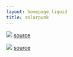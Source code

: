 ```yaml
---
layout: homepage.liquid
title: solarpunk
---
```


![](https://d1njr7by8sv5ow.cloudfront.net/fleet.jpg)
[source](https://www.citymatters.london/jungle-fleet-street-green-block/)

![](https://d1njr7by8sv5ow.cloudfront.net/14-Paris-2050.jpg)
[source](https://lefictionaute.com/paris-2050-vincent-callebaut-editions-michel-lafon/)

